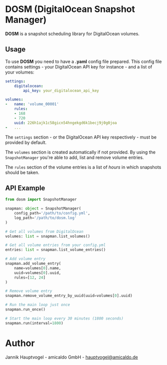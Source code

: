 # DOSM (DigitalOcean Snapshot Manager)

**DOSM** is a snapshot scheduling library for DigitalOcean volumes.

## Usage
To use **DOSM** you need to have a **.yaml** config file prepared.
This config file contains settings - your DigitalOcean API key for instance - and a list of your volumes:

```yaml
settings:
    digitalocean:
        api_key: your_digitalocean_api_key

volumes:
-   name: 'volume_00001'
    rules:
    - 168
    - 720
    uuid: 226h1ajk1c58gicn54hngekgd6k1becj9j0g0joa
-   ...
```

The `settings` section - or the DigitalOcean API key respectively - must be provided by default.

The `volumes` section is created automatically if not provided.
By using the `SnapshotManager` you're able to add, list and remove volume entries.

The `rules` section of the volume entries is a list of *hours* in which snapshots should be taken.

## API Example
```python
from dosm import SnapshotManager

snapman: object = SnapshotManager(
    config_path='/path/to/config.yml',
    log_path='/path/to/dosm.log'
)

# Get all volumes from DigitalOcean
volumes: list = snapman.list_volumes()

# Get all volume entries from your config.yml
entries: list = snapman.list_volume_entries()

# Add volume entry
snapman.add_volume_entry(
    name=volumes[0].name,
    uuid=volumes[0].uuid,
    rules=[12, 24]
)

# Remove volume entry
snapman.remove_volume_entry_by_uuid(uuid=volumes[0].uuid)

# Run the main loop just once
snapman.run_once()

# Start the main loop every 30 minutes (1800 seconds)
snapman.run(interval=1800)
```

# Author
Jannik Hauptvogel - amicaldo GmbH - hauptvogel@amicaldo.de
